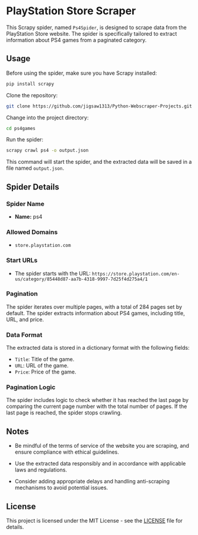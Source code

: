 # PlayStation Store Scraper

This Scrapy spider, named `Ps4Spider`, is designed to scrape data from the PlayStation Store website. The spider is specifically tailored to extract information about PS4 games from a paginated category.

## Usage

Before using the spider, make sure you have Scrapy installed:

```bash
pip install scrapy
```

Clone the repository:

```bash
git clone https://github.com/jigsaw1313/Python-Webscraper-Projects.git
```

Change into the project directory:

```bash
cd ps4games
```

Run the spider:

```bash
scrapy crawl ps4 -o output.json
```

This command will start the spider, and the extracted data will be saved in a file named `output.json`.

## Spider Details

### Spider Name

- **Name:** ps4

### Allowed Domains

- `store.playstation.com`

### Start URLs

- The spider starts with the URL: `https://store.playstation.com/en-us/category/85448d87-aa7b-4318-9997-7d25f4d275a4/1`

### Pagination

The spider iterates over multiple pages, with a total of 284 pages set by default. The spider extracts information about PS4 games, including title, URL, and price.

### Data Format

The extracted data is stored in a dictionary format with the following fields:

- `Title`: Title of the game.
- `URL`: URL of the game.
- `Price`: Price of the game.

### Pagination Logic

The spider includes logic to check whether it has reached the last page by comparing the current page number with the total number of pages. If the last page is reached, the spider stops crawling.

## Notes

- Be mindful of the terms of service of the website you are scraping, and ensure compliance with ethical guidelines.

- Use the extracted data responsibly and in accordance with applicable laws and regulations.

- Consider adding appropriate delays and handling anti-scraping mechanisms to avoid potential issues.

## License

This project is licensed under the MIT License - see the [LICENSE](LICENSE) file for details.